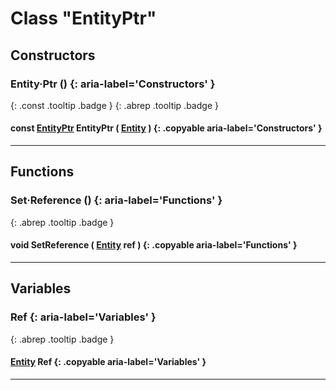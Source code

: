 # Class "EntityPtr"
## Constructors
### Entity·Ptr () {: aria-label='Constructors' }
[ ](#){: .const .tooltip .badge } [ ](#){: .abrep .tooltip .badge }
#### const [EntityPtr](EntityPtr.html) EntityPtr ( [Entity](Entity.html ) ) {: .copyable aria-label='Constructors' }

___ 
## Functions
### Set·Reference () {: aria-label='Functions' }
[ ](#){: .abrep .tooltip .badge }
#### void SetReference ( [Entity](Entity.html) ref ) {: .copyable aria-label='Functions' }

___ 
## Variables
### Ref {: aria-label='Variables' }
[ ](#){: .abrep .tooltip .badge }
#### [Entity](Entity.html) Ref {: .copyable aria-label='Variables' }

___ 
